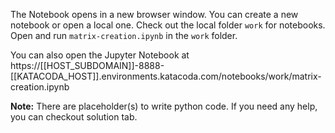 The Notebook opens in a new browser window. You can create a new notebook or open a local one. Check out the local folder `work` for notebooks. Open and run `matrix-creation.ipynb` in the `work` folder.

You can also open the Jupyter Notebook at https://[[HOST_SUBDOMAIN]]-8888-[[KATACODA_HOST]].environments.katacoda.com/notebooks/work/matrix-creation.ipynb

**Note:**
There are placeholder(s) to write python code. If you need any help, you can checkout solution tab.